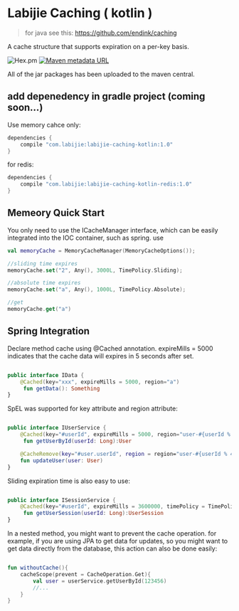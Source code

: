 # Labijie Caching ( kotlin )
>for java see this: https://github.com/endink/caching

A cache structure that supports expiration on a per-key basis.


![Hex.pm](https://img.shields.io/hexpm/l/plug.svg)
[![Maven metadata URL](https://img.shields.io/maven-metadata/v/http/central.maven.org/maven2/com/labijie/labijie-caching-kotlin/maven-metadata.xml.svg)](http://central.maven.org/maven2/com/labijie/labijie-caching)

All of the jar packages has been uploaded to the maven central.


## add depenedency in gradle project (coming soon...)

Use memory cahce only:
```groovy
dependencies {
    compile "com.labijie:labijie-caching-kotlin:1.0"
}
```

for redis:
```groovy
dependencies {
    compile "com.labijie:labijie-caching-kotlin-redis:1.0"
}
```

## Memeory Quick Start
You only need to use the ICacheManager interface, which can be easily integrated into the IOC container, such as spring.
use 

```kotlin
val memoryCache = MemoryCacheManager(MemoryCacheOptions());

//sliding time expires
memoryCache.set("2", Any(), 3000L, TimePolicy.Sliding);

//absolute time expires
memoryCache.set("a", Any(), 1000L, TimePolicy.Absolute);

//get
memoryCache.get("a")

```

## Spring Integration

Declare method cache using @Cached annotation.
expireMills = 5000 indicates that the cache data will expires in 5 seconds after set.

```kotlin

public interface IData {
    @Cached(key="xxx", expireMills = 5000, region="a")
     fun getData(): Something
}

```

SpEL was supported for key attribute and region attribute:


```kotlin

public interface IUserService {
    @Cached(key="#userId", expireMills = 5000, region="user-#{userId % 4}")
     fun getUserById(userId: Long):User

    @CacheRemove(key="#user.userId", region = region="user-#{userId % 4}")
    fun updateUser(user: User)
}

```

Sliding expiration time is also easy to use:

```kotlin

public interface ISessionService {
    @Cached(key="#userId", expireMills = 3600000, timePolicy = TimePolicy.Sliding)
     fun getUserSession(userId: Long):UserSession
}

```

In a nested method, you might want to prevent the cache operation. for example, if you are using JPA to get data for updates, so you might want to get data directly from the database, this action can also be done easily:


```kotlin

fun withoutCache(){
    cacheScope(prevent = CacheOperation.Get){
        val user = userService.getUserById(123456)  
        //...
    }
}

```



